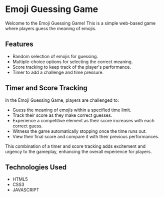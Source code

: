 # Emoji Guessing Game

Welcome to the Emoji Guessing Game! This is a simple web-based game where players guess the meaning of emojis.

## Features

- Random selection of emojis for guessing.
- Multiple-choice options for selecting the correct meaning.
- Score tracking to keep track of the player's performance.
- Timer to add a challenge and time pressure.

## Timer and Score Tracking

In the Emoji Guessing Game, players are challenged to:

- Guess the meaning of emojis within a specified time limit.
- Track their score as they make correct guesses.
- Experience a competitive element as their score increases with each correct guess.
- Witness the game automatically stopping once the time runs out.
- View their final score and compare it with their previous performances.

This combination of a timer and score tracking adds excitement and urgency to the gameplay, enhancing the overall experience for players.

## Technologies Used
- HTML5
- CSS3
- JAVASCRIPT

